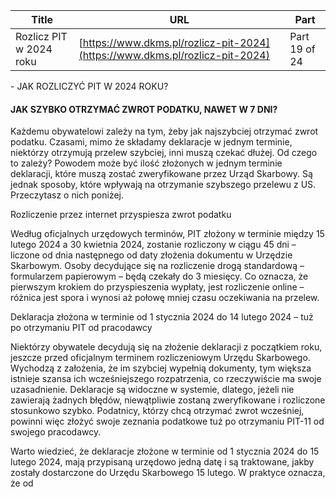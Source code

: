 | **Title**       | **URL**           | **Part**              |
|-----------------|-------------------|-----------------------|
| Rozlicz PIT w 2024 roku         | [https://www.dkms.pl/rozlicz-pit-2024](https://www.dkms.pl/rozlicz-pit-2024)    | Part 19 of 24          |

 \- JAK ROZLICZYĆ PIT W 2024 ROKU?

#### JAK SZYBKO OTRZYMAĆ ZWROT PODATKU, NAWET W 7 DNI?

Każdemu obywatelowi zależy na tym, żeby jak najszybciej otrzymać zwrot podatku. Czasami, mimo że składamy deklaracje w jednym terminie, niektórzy otrzymują przelew szybciej, inni muszą czekać dłużej. Od czego to zależy? Powodem może być ilość złożonych w jednym terminie deklaracji, które muszą zostać zweryfikowane przez Urząd Skarbowy. Są jednak sposoby, które wpływają na otrzymanie szybszego przelewu z US. Przeczytasz o nich poniżej.


Rozliczenie przez internet przyspiesza zwrot podatku


Według oficjalnych urzędowych terminów, PIT złożony w terminie między 15 lutego 2024 a 30 kwietnia 2024, zostanie rozliczony w ciągu 45 dni – liczone od dnia następnego od daty złożenia dokumentu w Urzędzie Skarbowym. Osoby decydujące się na rozliczenie drogą standardową – formularzem papierowym – będą czekały do 3 miesięcy. Co oznacza, że pierwszym krokiem do przyspieszenia wypłaty, jest rozliczenie online – różnica jest spora i wynosi aż połowę mniej czasu oczekiwania na przelew.


Deklaracja złożona w terminie od 1 stycznia 2024 do 14 lutego 2024 – tuż po otrzymaniu PIT od pracodawcy


Niektórzy obywatele decydują się na złożenie deklaracji z początkiem roku, jeszcze przed oficjalnym terminem rozliczeniowym Urzędu Skarbowego. Wychodzą z założenia, że im szybciej wypełnią dokumenty, tym większa istnieje szansa ich wcześniejszego rozpatrzenia, co rzeczywiście ma swoje uzasadnienie. Deklaracje są widoczne w systemie, dlatego, jeżeli nie zawierają żadnych błędów, niewątpliwie zostaną zweryfikowane i rozliczone stosunkowo szybko. Podatnicy, którzy chcą otrzymać zwrot wcześniej, powinni więc złożyć swoje zeznania podatkowe tuż po otrzymaniu PIT\-11 od swojego pracodawcy.


Warto wiedzieć, że deklaracje złożone w terminie od 1 stycznia 2024 do 15 lutego 2024, mają przypisaną urzędowo jedną datę i są traktowane, jakby zostały dostarczone do Urzędu Skarbowego 15 lutego. W praktyce oznacza, że od
